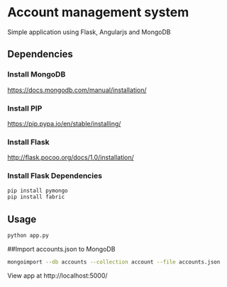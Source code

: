 # Account management system
Simple application using Flask, Angularjs and MongoDB

## Dependencies

### Install MongoDB
https://docs.mongodb.com/manual/installation/

### Install PIP
https://pip.pypa.io/en/stable/installing/

### Install Flask
http://flask.pocoo.org/docs/1.0/installation/

### Install Flask Dependencies
```bash
pip install pymongo
pip install fabric
```

## Usage
```bash
python app.py
```

##Import accounts.json to MongoDB
```bash
mongoimport --db accounts --collection account --file accounts.json
```

View app at http://localhost:5000/
